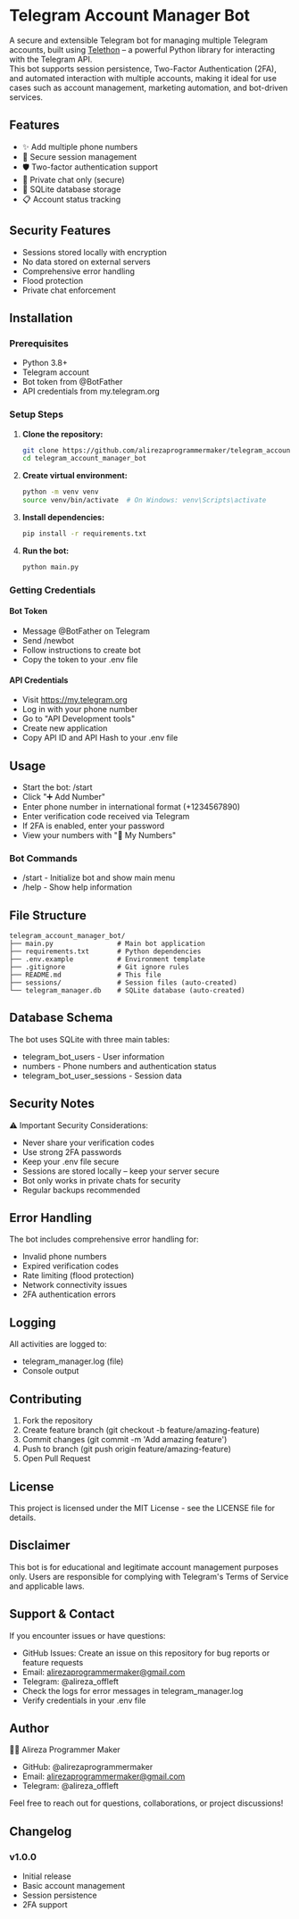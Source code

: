 # Telegram Account Manager Bot

A secure and extensible Telegram bot for managing multiple Telegram accounts, built
using [Telethon](https://docs.telethon.dev) – a powerful Python library for interacting with the Telegram API.  
This bot supports session persistence, Two-Factor Authentication (2FA), and automated interaction with multiple
accounts, making it ideal for use cases such as account management, marketing automation, and bot-driven services.

## Features

- ✨ Add multiple phone numbers
- 🔐 Secure session management
- 🛡️ Two-factor authentication support
- 📱 Private chat only (secure)
- 💾 SQLite database storage
- 📋 Account status tracking

## Security Features

- Sessions stored locally with encryption
- No data stored on external servers
- Comprehensive error handling
- Flood protection
- Private chat enforcement

## Installation

### Prerequisites

- Python 3.8+
- Telegram account
- Bot token from @BotFather
- API credentials from my.telegram.org

### Setup Steps

1. **Clone the repository:**
   ```bash
   git clone https://github.com/alirezaprogrammermaker/telegram_account_manager_bot.git
   cd telegram_account_manager_bot
   ```

2. **Create virtual environment:**
   ```bash
   python -m venv venv
   source venv/bin/activate  # On Windows: venv\Scripts\activate
   ```

3. **Install dependencies:**
   ```bash
   pip install -r requirements.txt
   ```

4. **Run the bot:**
   ```bash
   python main.py
   ```

### Getting Credentials

#### Bot Token

- Message @BotFather on Telegram
- Send /newbot
- Follow instructions to create bot
- Copy the token to your .env file

#### API Credentials

- Visit https://my.telegram.org
- Log in with your phone number
- Go to "API Development tools"
- Create new application
- Copy API ID and API Hash to your .env file

## Usage

- Start the bot: /start
- Click "➕ Add Number"
- Enter phone number in international format (+1234567890)
- Enter verification code received via Telegram
- If 2FA is enabled, enter your password
- View your numbers with "📱 My Numbers"

### Bot Commands

- /start - Initialize bot and show main menu
- /help - Show help information

## File Structure

```plaintext
telegram_account_manager_bot/
├── main.py                # Main bot application
├── requirements.txt       # Python dependencies
├── .env.example           # Environment template
├── .gitignore             # Git ignore rules
├── README.md              # This file
├── sessions/              # Session files (auto-created)
└── telegram_manager.db    # SQLite database (auto-created)
```

## Database Schema

The bot uses SQLite with three main tables:

- telegram_bot_users - User information
- numbers - Phone numbers and authentication status
- telegram_bot_user_sessions - Session data

## Security Notes

⚠️ Important Security Considerations:

- Never share your verification codes
- Use strong 2FA passwords
- Keep your .env file secure
- Sessions are stored locally – keep your server secure
- Bot only works in private chats for security
- Regular backups recommended

## Error Handling

The bot includes comprehensive error handling for:

- Invalid phone numbers
- Expired verification codes
- Rate limiting (flood protection)
- Network connectivity issues
- 2FA authentication errors

## Logging

All activities are logged to:

- telegram_manager.log (file)
- Console output

## Contributing

1. Fork the repository
2. Create feature branch (git checkout -b feature/amazing-feature)
3. Commit changes (git commit -m 'Add amazing feature')
4. Push to branch (git push origin feature/amazing-feature)
5. Open Pull Request

## License

This project is licensed under the MIT License - see the LICENSE file for details.

## Disclaimer

This bot is for educational and legitimate account management purposes only. Users are responsible for complying with
Telegram's Terms of Service and applicable laws.

## Support & Contact

If you encounter issues or have questions:

- GitHub Issues: Create an issue on this repository for bug reports or feature requests
- Email: alirezaprogrammermaker@gmail.com
- Telegram: @alireza_offleft
- Check the logs for error messages in telegram_manager.log
- Verify credentials in your .env file

## Author

👨‍💻 Alireza Programmer Maker

- GitHub: @alirezaprogrammermaker
- Email: alirezaprogrammermaker@gmail.com
- Telegram: @alireza_offleft

Feel free to reach out for questions, collaborations, or project discussions!

## Changelog

### v1.0.0

- Initial release
- Basic account management
- Session persistence
- 2FA support
